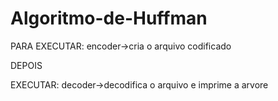 # Algoritmo-de-Huffman


PARA EXECUTAR: encoder->cria o arquivo codificado

DEPOIS

EXECUTAR: decoder->decodifica o arquivo e imprime a arvore 
